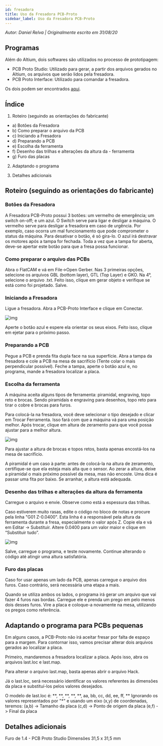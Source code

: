 ```yaml
---
id: fresadora
title: Uso da Fresadora PCB-Proto
sidebar_label: Uso da Fresadora PCB-Proto
---
```


*Autor: Daniel Relva | Originalmente escrito em 31/08/20* 

## Programas
Além do Altium, dois softwares são utilizados no processo de prototipagem: 
- PCB Proto Studio: Utilizado para gerar, a partir dos arquivos gerados no Altium, os arquivos que serão lidos pela fresadora.
- PCB Proto Interface: Utilizado para comandar a fresadora.

Os dois podem ser encontrados [aqui](https://drive.google.com/drive/folders/1GY1ISUg-SnS6vbzS-CC62xDb-ym06xY9).

## Índice
1) Roteiro (seguindo as orientações do fabricante)

- a) Botões da Fresadora
- b) Como preparar o arquivo da PCB
- c) Iniciando a Fresadora
- d) Preparando a PCB
- e) Escolha da ferramenta
- f) Desenho das trilhas e alterações da altura da - ferramenta
- g) Furo das placas

2) Adaptando o programa 

3) Detalhes adicionais

## Roteiro (seguindo as orientações do fabricante) 

### Botões da Fresadora
A Fresadora PCB-Proto possui 3 botões: um vermelho de emergência; um switch on-off; e um azul.
O Switch serve para ligar e desligar a máquina.
O vermelho serve para desligar a fresadora em caso de urgência. Por exemplo, caso ocorra um mal funcionamento que pode comprometer o status da máquina. Para desativar o botão, é só gira-lo.
O azul irá destravar os motores após a tampa for fechada. Toda a vez que a tampa for aberta, deve-se apertar este botão para que a fresa possa funcionar.

### Como preparar o arquivo das PCBs
  Abra o FlatCAM e vá em File->Open Gerber. Nas 3 primeiras opções, selecione os arquivos GBL (bottom layer), GTL (Top Layer) e GKO. Na 4°, selecione o arquivo .txt. 
Feito isso, clique em gerar objeto e verifique se está como foi projetado. Salve.

### Iniciando a Fresadora
Ligue a fresadora. Abra a PCB-Proto Interface e clique em Conectar.
 
![img](/img/docs/aurora/hardware/fresadora/fresadora1.jpg)

Aperte o botão azul e espere ela orientar os seus eixos. Feito isso, clique em ejetar para o próximo passo.

### Preparando a PCB
Pegue a PCB e prenda fita dupla face na sua superfície. Abra a tampa da fresadora e cole a PCB na mesa de sacrifício (Tente colar o mais perpendicular possível). Feche a tampa, aperte o botão azul e, no programa, mande a fresadora localizar a placa.

### Escolha da ferramenta
A máquina aceita alguns tipos de ferramenta: piramidal, engraving, topo reto e brocas. Sendo piramidais e engraving para desenhos, topo reto para tirar o cobre e brocas para furos.

Para colocá-la na fresadora, você deve selecionar o tipo desejado e clicar em
Trocar Ferramenta. Isso fará com que a máquina vá para uma posição melhor. Após trocar, clique em altura de zeramento para que você possa ajustar para a melhor altura.

![img](/img/docs/aurora/hardware/fresadora/fresadora2.jpg)

Para ajustar a altura de brocas e topos retos, basta apenas encostá-los na mesa de sacrifício. 
 
A piramidal é um caso à parte: antes de colocá-la na altura de zeramento, certifique-se que ela esteja mais alta que o sensor. Ao zerar a altura, deixe a piramidal o mais próximo possível da mesa, mas não encoste. 
Uma dica é passar uma fita por baixo. Se arranhar, a altura está adequada.


### Desenho das trilhas e alterações da altura da ferramenta
Carregue o arquivo e envie. Observe como está a espessura das trilhas. 

Caso estiverem muito rasas, edite o código no bloco de notas e procure pela linha "G01 Z-0.0400". Esta linha é a responsável pela altura da ferramenta durante a fresa, especialmente o valor após Z. Copie ela e vá em  Editar -> Substituir. Altere 0.0400 para um valor maior e clique em “Substituir tudo”.

![img](/img/docs/aurora/hardware/fresadora/fresadora3.jpg)

Salve, carregue o programa, e teste novamente. Continue alterando o código até atingir uma altura satisfatória.

### Furo das placas 
Caso for usar apenas um lado da PCB, apenas carregue o arquivo dos furos. Caso contrário, será necessária uma etapa a mais.

Quando se utiliza ambos os lados, o programa irá gerar um arquivo que vai fazer 4 furos nas bordas. Carregue ele e prenda um prego em pelo menos dois desses furos. Vire a placa e coloque-a novamente na mesa, utilizando os pregos como referência.

## Adaptando o programa para PCBs pequenas
Em alguns casos, a PCB-Proto não irá aceitar fresar por falta de espaço para a margem. Para contornar isso, vamos precisar alterar dois arquivos gerados ao localizar a placa. 

Primeiro, mandaremos a fresadora localizar a placa. Após isso, abra os arquivos last.loc e last.map. 
    
Para alterar o arquivo last.map, basta apenas abrir o arquivo Hack.

Já o last.loc, será necessário identificar os valores referentes às dimensões da placa e substituí-los pelos valores desejados.
 
O modelo de last.loc é:
**, **, **, **, **, aa, bb, cc, dd, ee, ff, **
Ignorando os valores representados por "*" e usando um eixo (x,y) de coordenadas, teremos:
(a,b) -> Tamanho da placa
(c,d) -> Ponto de origem da placa
(e,f) -> Final da placa

## Detalhes adicionais
Furo de 1.4 - PCB Proto Studio
Dimensões 31,5 x 31,5 mm